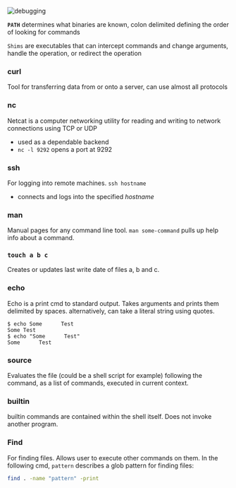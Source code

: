 ![debugging](https://qph.ec.quoracdn.net/main-qimg-b09edd5890452b228cd0e36f6f552268)

**`PATH`** determines what binaries are known, colon delimited defining the order of looking for commands

`Shims` are executables that can intercept commands and change arguments, handle the operation, or redirect the operation

### curl
Tool for transferring data from or onto a server, can use almost all protocols

### nc
Netcat is a computer networking utility for reading and writing to network connections using TCP or UDP
- used as a dependable backend
- `nc -l 9292` opens a port at 9292

### ssh
For logging into remote machines. `ssh hostname`
- connects and logs into the specified *hostname*

### man
Manual pages for any command line tool. `man some-command` pulls up help info about a command.

### `touch a b c`
Creates or updates last write date of files a, b and c.

### echo
Echo is a print cmd to standard output. Takes arguments and prints them delimited by spaces. alternatively, can take a literal string using quotes.
```
$ echo Some      Test
Some Test
$ echo "Some      Test"
Some      Test
```

### source
Evaluates the file (could be a shell script for example) following the command, as a list of commands, executed in current context.

### builtin
builtin commands are contained within the shell itself. Does not invoke another program.

### Find
For finding files. Allows user to execute other commands on them. In the following cmd, `pattern` describes a glob pattern for finding files:
```sh
find . -name "pattern" -print
```
